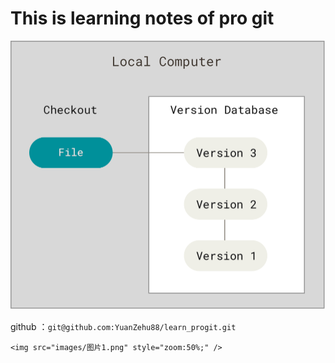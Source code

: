 # This is learning notes of pro git

<img src="images/图片1.png" style="zoom:50%;" />

github ：`git@github.com:YuanZehu88/learn_progit.git`

`<img src="images/图片1.png" style="zoom:50%;" />`

